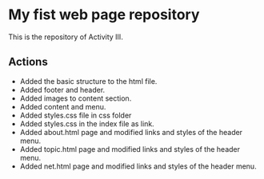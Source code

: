 # My fist web page repository

This is the repository of Activity III.

## Actions
- Added the basic structure to the html file. 
- Added footer and header.
- Added images to content section.
- Added content and menu.
- Added styles.css file in css folder
- Added styles.css in the index file as link.
- Added about.html page and modified links and styles of the header menu.
- Added topic.html page and modified links and styles of the header menu.
- Added net.html page and modified links and styles of the header menu.
